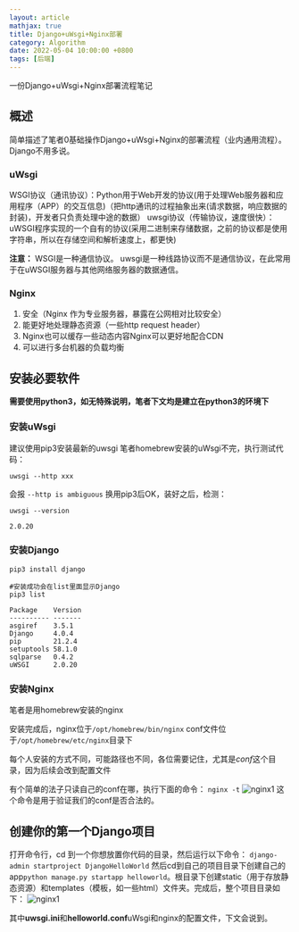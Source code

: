 ```yaml
---
layout: article
mathjax: true
title: Django+uWsgi+Nginx部署
category: Algorithm
date: 2022-05-04 10:00:00 +0800
tags: [后端]
---
```

一份Django+uWsgi+Nginx部署流程笔记

## 概述
简单描述了笔者0基础操作Django+uWsgi+Nginx的部署流程（业内通用流程）。
Django不用多说。

### uWsgi
WSGI协议（通讯协议）：Python用于Web开发的协议(用于处理Web服务器和应用程序（APP）的交互信息)（把http通讯的过程抽象出来(请求数据，响应数据的封装)，开发者只负责处理中途的数据） uwsgi协议（传输协议，速度很快）：uWSGI程序实现的一个自有的协议(采用二进制来存储数据，之前的协议都是使用字符串，所以在存储空间和解析速度上，都更快)

**注意：**
WSGI是一种通信协议。
uwsgi是一种线路协议而不是通信协议，在此常用于在uWSGI服务器与其他网络服务器的数据通信。

### Nginx
1. 安全（Nginx 作为专业服务器，暴露在公网相对比较安全）
2. 能更好地处理静态资源（一些http request header）
3. Nginx也可以缓存一些动态内容Nginx可以更好地配合CDN
4. 可以进行多台机器的负载均衡

## 安装必要软件
**需要使用python3，如无特殊说明，笔者下文均是建立在python3的环境下**

### 安装uWsgi
建议使用pip3安装最新的uwsgi
笔者homebrew安装的uWsgi不完，执行测试代码：
```shell
uwsgi --http xxx
```
会报 `--http is ambiguous`
换用pip3后OK，装好之后，检测：
```shell
uwsgi --version

2.0.20
```

### 安装Django

```shell
pip3 install django

#安装成功会在list里面显示Django
pip3 list

Package    Version
---------- -------
asgiref    3.5.1
Django     4.0.4
pip        21.2.4
setuptools 58.1.0
sqlparse   0.4.2
uWSGI      2.0.20
```
### 安装Nginx
笔者是用homebrew安装的nginx

安装完成后，nginx位于`/opt/homebrew/bin/nginx`
conf文件位于`/opt/homebrew/etc/nginx`目录下

每个人安装的方式不同，可能路径也不同，各位需要记住，尤其是*conf*这个目录，因为后续会改到配置文件

有个简单的法子只读自己的conf在哪，执行下面的命令：
`nginx -t`
![nginx1]({{site.url}}/assets/images/posts/nginx1.png)
这个命令是用于验证我们的conf是否合法的。

## 创建你的第一个Django项目
打开命令行，cd 到一个你想放置你代码的目录，然后运行以下命令：
`django-admin startproject DjangoHelloWorld`
然后cd到自己的项目目录下创建自己的app`python manage.py startapp helloworld`。根目录下创建static（用于存放静态资源）和templates（模板，如一些html）文件夹。完成后，整个项目目录如下：
![nginx1]({{site.url}}/assets/images/posts/nginx1.png)

其中**uwsgi.ini**和**helloworld.conf**uWsgi和nginx的配置文件，下文会说到。
